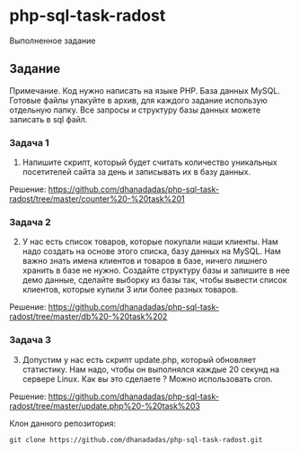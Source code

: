 # php-sql-task-radost
Выполненное задание

## Задание
Примечание. Код нужно написать на языке PHP. База данных MySQL. Готовые файлы упакуйте в архив, для каждого задание использую отдельную папку. Все запросы и структуру базы данных можете записать в sql файл. 

### Задача 1
1. Напишите скрипт, который будет считать количество уникальных посетителей сайта за день и записывать их в базу данных.

Решение:
https://github.com/dhanadadas/php-sql-task-radost/tree/master/counter%20-%20task%201 

### Задача 2
2. У нас есть список товаров, которые покупали наши клиенты. Нам надо создать на основе этого списка, базу данных на MySQL. Нам важно знать имена клиентов и товаров в базе, ничего лишнего хранить в базе не нужно. Создайте структуру базы и запишите в нее демо данные, сделайте выборку из базы так, чтобы вывести список клиентов, которые купили 3 или более разных товаров.  

Решение:
https://github.com/dhanadadas/php-sql-task-radost/tree/master/db%20-%20task%202

### Задача 3
3. Допустим у нас есть скрипт update.php, который обновляет статистику. Нам надо, чтобы он выполнялся каждые 20 секунд на сервере Linux. Как вы это сделаете ? Можно использовать cron.

Решение:
https://github.com/dhanadadas/php-sql-task-radost/tree/master/update.php%20-%20task%203

Клон данного репозитория:
```git
git clone https://github.com/dhanadadas/php-sql-task-radost.git
```

